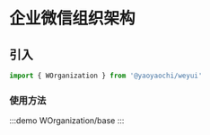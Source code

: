 # 企业微信组织架构

## 引入

```js
import { WOrganization } from '@yaoyaochi/weyui'
```

### 使用方法

:::demo
WOrganization/base
:::